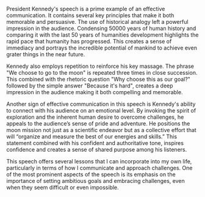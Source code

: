 President Kennedy's speech is a prime example of an effective communication. It contains several key principles that make it both memorable and persuasive. The use of historical analogy left a powerful impression in the audience. Condensing 50000 years of human history and comparing it with the last 50 years of humanities development highlights the rapid pace that humanity has progressed. This creates a sense of immediacy and portrays the incredible potential of mankind to achieve even grater things in the near future.

Kennedy also employs repetition to reinforce his key massage. The phrase "We choose to go to the moon" is repeated three times in close succession. This combined with the rhetoric question "Why choose this as our goal?" followed by the simple answer "Because it's hard", creates a deep impression in the audience making it both compelling and memorable.

Another sign of effective communication in this speech is Kennedy's ability to connect with his audience on an emotional level. By invoking the spirit of exploration and the inherent human desire to overcome challenges, he appeals to the audience’s sense of pride and adventure. He positions the moon mission not just as a scientific endeavor but as a collective effort that will “organize and measure the best of our energies and skills.” This statement combined with his confident and authoritative tone, inspires confidence and creates a sense of shared purpose among his listeners.


This speech offers several lessons that I can incorporate into my own life, particularly in terms of how I communicate and approach challenges. One of the most prominent aspects of the speech is its emphasis on the importance of setting ambitious goals and embracing challenges, even when they seem difficult or even impossible.